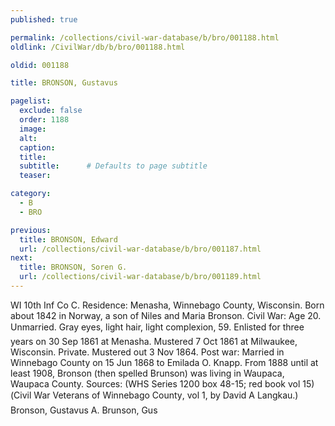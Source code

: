 ```yaml
---
published: true

permalink: /collections/civil-war-database/b/bro/001188.html
oldlink: /CivilWar/db/b/bro/001188.html

oldid: 001188

title: BRONSON, Gustavus

pagelist:
  exclude: false
  order: 1188
  image: 
  alt:
  caption:
  title:
  subtitle:      # Defaults to page subtitle
  teaser:

category: 
  - B 
  - BRO

previous:
  title: BRONSON, Edward
  url: /collections/civil-war-database/b/bro/001187.html  
next:
  title: BRONSON, Soren G.
  url: /collections/civil-war-database/b/bro/001189.html   
---
```

WI 10th Inf Co C. Residence: Menasha, Winnebago County, Wisconsin. Born about 1842 in Norway, a son of Niles and Maria Bronson. Civil War: Age 20. Unmarried. Gray eyes, light hair, light complexion, 5&#146;9&#148;. Enlisted for three years on 30 Sep 1861 at Menasha. Mustered 7 Oct 1861 at Milwaukee, Wisconsin. Private. Mustered out 3 Nov 1864. Post war: Married in Winnebago County on 15 Jun 1868 to Emilada O. Knapp. From 1888 until at least 1908, Bronson (then spelled Brunson) was living in Waupaca, Waupaca County. Sources: (WHS Series 1200 box 48-15; red book vol 15) (&#147;Civil War Veterans of Winnebago County&#148;, vol 1, by David A Langkau.) &#147;Bronson, Gustavus A.&#148; &#147;Brunson, Gus&#148;